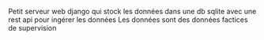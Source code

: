 Petit serveur web django qui stock les données dans une db sqlite avec une rest api pour ingérer les données
Les données sont des données factices de supervision
